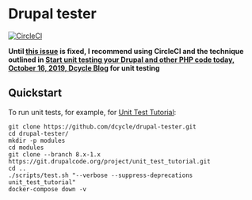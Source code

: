 Drupal tester
=====

[![CircleCI](https://circleci.com/gh/dcycle/drupal-tester.svg?style=svg)](https://circleci.com/gh/dcycle/drupal-tester)

**Until [this issue](https://github.com/dcycle/drupal-tester/issues/2) is fixed, I recommend using CircleCI and the technique outlined in [Start unit testing your Drupal and other PHP code today, October 16, 2019, Dcycle Blog](https://blog.dcycle.com/blog/2019-10-16/unit-testing/) for unit testing**

Quickstart
-----

To run unit tests, for example, for [Unit Test Tutorial](https://www.drupal.org/project/unit_test_tutorial):

    git clone https://github.com/dcycle/drupal-tester.git
    cd drupal-tester/
    mkdir -p modules
    cd modules
    git clone --branch 8.x-1.x https://git.drupalcode.org/project/unit_test_tutorial.git
    cd ..
    ./scripts/test.sh "--verbose --suppress-deprecations unit_test_tutorial"
    docker-compose down -v
